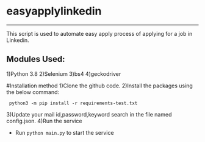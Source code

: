 # easyapplylinkedin
-----------------------------------------------------------------------------
This script is used to automate easy apply process of applying for a job in Linkedin.

## Modules Used:

1)Python 3.8
2)Selenium
3)bs4
4)geckodriver

#Installation method
1)Clone the github code.
2)Install the packages using the below command:
  ```
   python3 -m pip install -r requirements-test.txt
   ```
3)Update your mail id,password,keyword search in the file named config.json.
4)Run the service

- Run `python main.py` to start the service

